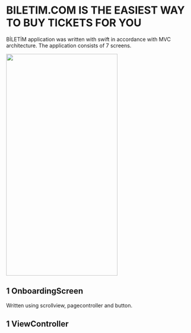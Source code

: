 # BILETIM.COM IS THE EASIEST WAY TO BUY TICKETS FOR YOU

BİLETİM application was written with swift in accordance with MVC architecture. The application consists of 7 screens.

<img src="https://github.com/akbasmert/Swift-Bilet-Uygulamasi/blob/main/biletim2.gif" width="300" height="600" />

## 1 OnboardingScreen

Written using scrollview, pagecontroller and button.



## 1 ViewController


